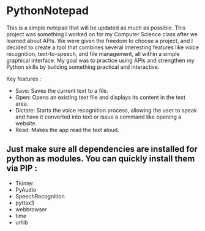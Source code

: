 # PythonNotepad
This is a simple notepad that will be updated as much as possible.
This project was something I worked on for my Computer Science class after we learned about APIs. We were given the freedom to choose a project, and I decided to create a tool that combines several interesting features like voice recognition, text-to-speech, and file management, all within a simple graphical interface. My goal was to practice using APIs and strengthen my Python skills by building something practical and interactive.

Key features :
- Save: Saves the current text to a file.
- Open: Opens an existing text file and displays its content in the text area.
- Dictate: Starts the voice recognition process, allowing the user to speak and have it converted into text or issue a command like opening a website.
- Read: Makes the app read the text aloud.


## Just make sure all dependencies are installed for python as modules. You can quickly install them via PIP :

- Tkinter
- PyAudio
- SpeechRecognition
- pyttsx3
- webbrowser
- time
- urllib


